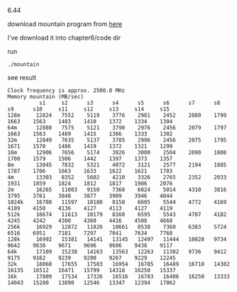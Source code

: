 6.44

download mountain program from [here](http://csapp.cs.cmu.edu/3e/mountain.tar)

I've download it into chapter6/code dir

run

    ./mountain

see result


    Clock frequency is approx. 2500.0 MHz
    Memory mountain (MB/sec)
              s1  	 s2    	 s3    	 s4    	 s5    	 s6    	 s7    	 s8    	 s9    	 s10   	 s11   	 s12   	 s13   	 s14   	 s15
    128m  	 12824 	 7552  	 5119  	 3776  	 2981  	 2452  	 2080  	 1799  	 1663  	 1563  	 1483  	 1410  	 1372  	 1334  	 1304
    64m   	 12880 	 7575  	 5121  	 3790  	 2976  	 2456  	 2079  	 1797  	 1663  	 1563  	 1489  	 1415  	 1366  	 1333  	 1302
    32m   	 12849 	 7635  	 5137  	 3785  	 2996  	 2456  	 2075  	 1795  	 1671  	 1570  	 1486  	 1419  	 1372  	 1321  	 1299
    16m   	 12906 	 7656  	 5174  	 3826  	 3000  	 2504  	 2090  	 1808  	 1700  	 1579  	 1506  	 1442  	 1397  	 1373  	 1357
    8m    	 13045 	 7832  	 5321  	 4072  	 3121  	 2577  	 2194  	 1885  	 1787  	 1706  	 1663  	 1633  	 1622  	 1621  	 1703
    4m    	 13303 	 8352  	 5602  	 4210  	 3326  	 2765  	 2352  	 2033  	 1931  	 1859  	 1824  	 1812  	 1817  	 1906  	 2076
    2m    	 16265 	 11003 	 9150  	 7368  	 6024  	 5014  	 4310  	 3816  	 3795  	 3761  	 3848  	 3877  	 3909  	 3946  	 4044
    1024k 	 16708 	 11597 	 10180 	 8150  	 6605  	 5544  	 4772  	 4169  	 4109  	 4150  	 4136  	 4127  	 4113  	 4127  	 4119
    512k  	 16674 	 11613 	 10179 	 8160  	 6595  	 5543  	 4787  	 4182  	 4245  	 4242  	 4300  	 4360  	 4416  	 4508  	 4668
    256k  	 16929 	 12872 	 11826 	 10661 	 8538  	 7360  	 6383  	 5724  	 6516  	 6951  	 7181  	 7297  	 7041  	 7634  	 7768
    128k  	 16992 	 15381 	 14141 	 13145 	 12497 	 11444 	 10028 	 9734  	 9642  	 9638  	 9671  	 9696  	 9606  	 9438  	 9117
    64k   	 17109 	 15238 	 14163 	 13563 	 12263 	 11302 	 9736  	 9412  	 9175  	 9162  	 9239  	 9200  	 9267  	 9229  	 12245
    32k   	 18060 	 17655 	 17503 	 16954 	 16785 	 16489 	 16718 	 14382 	 16135 	 16512 	 16471 	 15799 	 14318 	 16250 	 15337
    16k   	 17809 	 17534 	 17326 	 16516 	 16783 	 16406 	 16250 	 13333 	 14043 	 15280 	 13890 	 12546 	 13347 	 12394 	 17062

